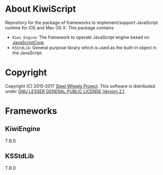 # About KiwiScript
Repository for the package of frameworks to implement/support JavaScript
runtime for iOS and Mac OS X. This package contains
- `Kiwi Engine`: The framework to operate JavaScript engine based on [JavaScriptCore](https://developer.apple.com/reference/javascriptcore).
- `KSStdLib`: General purpose library which is used as the built-in object in the JavaScript.

# Copyright
Copyright (C) 2015-2017 [Steel Wheels Project](https://sites.google.com/site/steelwheelsproject/).
This software is distributed under [GNU LESSER GENERAL PUBLIC LICENSE Version 2.1](https://www.gnu.org/licenses/lgpl-2.1-standalone.html).

# Frameworks
## KiwiEngine
T.B.D
## KSStdLib
T.B.D
